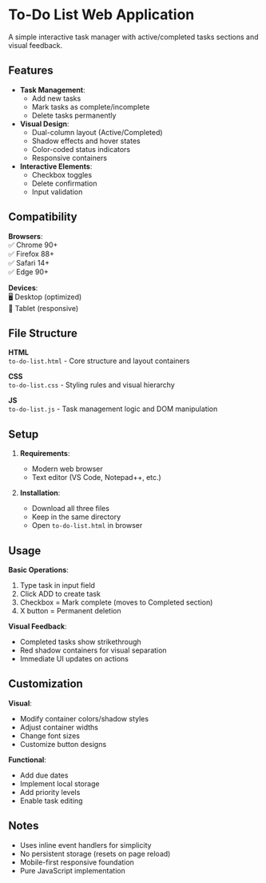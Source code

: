 # To-Do List Web Application

A simple interactive task manager with active/completed tasks sections and visual feedback.

## Features
- **Task Management**:
  - Add new tasks
  - Mark tasks as complete/incomplete
  - Delete tasks permanently
- **Visual Design**:
  - Dual-column layout (Active/Completed)
  - Shadow effects and hover states
  - Color-coded status indicators
  - Responsive containers
- **Interactive Elements**:
  - Checkbox toggles
  - Delete confirmation
  - Input validation

## Compatibility
**Browsers**:  
✅ Chrome 90+  
✅ Firefox 88+  
✅ Safari 14+  
✅ Edge 90+  

**Devices**:  
🖥️ Desktop (optimized)  
📱 Tablet (responsive)  

## File Structure
**HTML**  
`to-do-list.html` - Core structure and layout containers  

**CSS**  
`to-do-list.css` - Styling rules and visual hierarchy  

**JS**  
`to-do-list.js` - Task management logic and DOM manipulation  

## Setup
1. **Requirements**:
   - Modern web browser
   - Text editor (VS Code, Notepad++, etc.)

2. **Installation**:
   - Download all three files
   - Keep in the same directory
   - Open `to-do-list.html` in browser

## Usage
**Basic Operations**:
1. Type task in input field
2. Click ADD to create task
3. Checkbox = Mark complete (moves to Completed section)
4. X button = Permanent deletion

**Visual Feedback**:
- Completed tasks show strikethrough
- Red shadow containers for visual separation
- Immediate UI updates on actions

## Customization
**Visual**:
- Modify container colors/shadow styles
- Adjust container widths
- Change font sizes
- Customize button designs

**Functional**:
- Add due dates
- Implement local storage
- Add priority levels
- Enable task editing

## Notes
- Uses inline event handlers for simplicity
- No persistent storage (resets on page reload)
- Mobile-first responsive foundation
- Pure JavaScript implementation
